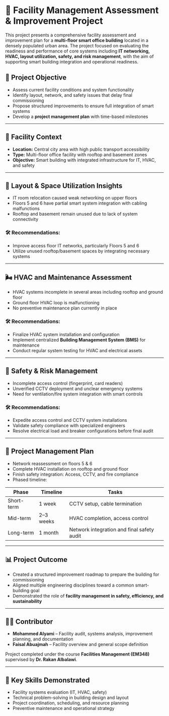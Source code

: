 # 🏢 Facility Management Assessment & Improvement Project

This project presents a comprehensive facility assessment and improvement plan for a **multi-floor smart office building** located in a densely populated urban area. The project focused on evaluating the readiness and performance of core systems including **IT networking, HVAC, layout utilization, safety, and risk management**, with the aim of supporting smart building integration and operational readiness.

## 📌 Project Objective

- Assess current facility conditions and system functionality
- Identify layout, network, and safety issues that delay final commissioning
- Propose structured improvements to ensure full integration of smart systems
- Develop a **project management plan** with time-based milestones

---

## 🏢 Facility Context

- **Location:** Central city area with high public transport accessibility
- **Type:** Multi-floor office facility with rooftop and basement zones
- **Objective:** Smart building with integrated infrastructure for IT, HVAC, and safety

---

## 📐 Layout & Space Utilization Insights

- IT room relocation caused weak networking on upper floors
- Floors 5 and 6 have partial smart system integration with cabling malfunctions
- Rooftop and basement remain unused due to lack of system connectivity

### 🛠️ Recommendations:
- Improve access floor IT networks, particularly Floors 5 and 6
- Utilize unused rooftop/basement spaces by integrating necessary systems

---

## 🌬️ HVAC and Maintenance Assessment

- HVAC systems incomplete in several areas including rooftop and ground floor
- Ground floor HVAC loop is malfunctioning
- No preventive maintenance plan currently in place

### 🛠️ Recommendations:
- Finalize HVAC system installation and configuration
- Implement centralized **Building Management System (BMS)** for maintenance
- Conduct regular system testing for HVAC and electrical assets

---

## 🔐 Safety & Risk Management

- Incomplete access control (fingerprint, card readers)
- Unverified CCTV deployment and unclear emergency systems
- Need for ventilation/fire system integration with smart controls

### 🛠️ Recommendations:
- Expedite access control and CCTV system installations
- Validate safety compliance with specialized engineers
- Resolve electrical load and breaker configurations before final audit

---

## 🧠 Project Management Plan

- Network reassessment on floors 5 & 6
- Complete HVAC installation on rooftop and ground floor
- Finish safety integration: Access, CCTV, and fire compliance
- Phased timeline:

| Phase | Timeline | Tasks |
|-------|----------|-------|
| Short-term | 1 week | CCTV setup, cable termination |
| Mid-term | 2–3 weeks | HVAC completion, access control |
| Long-term | 1 month | Network integration and final safety audit |

---

## 📊 Project Outcome

- Created a structured improvement roadmap to prepare the building for commissioning
- Aligned multiple engineering disciplines toward a common smart-building goal
- Demonstrated the role of **facility management in safety, efficiency, and sustainability**

---

## 👨‍💼 Contributor

- **Mohammed Alyami** – Facility audit, systems analysis, improvement planning, and documentation
- **Faisal Abuajmah** – Facility overview and general scope definition


Project completed under the course **Facilities Management (EM348)** supervised by **Dr. Rakan Albalawi**.

---

## 🧰 Key Skills Demonstrated

- Facility systems evaluation (IT, HVAC, safety)
- Technical problem-solving in building design and layout
- Project coordination, scheduling, and resource planning
- Preventive maintenance and operational strategy
